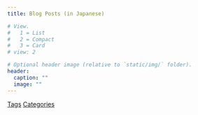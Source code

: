 ```yaml
---
title: Blog Posts (in Japanese)

# View.
#   1 = List
#   2 = Compact
#   3 = Card
# view: 2

# Optional header image (relative to `static/img/` folder).
header:
  caption: ""
  image: ""
---
```


[Tags](/tags)
[Categories](/categories)
